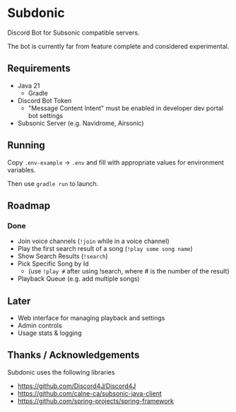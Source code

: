 # Subdonic

Discord Bot for Subsonic compatible servers.

The bot is currently far from feature complete and considered experimental.

## Requirements

- Java 21
    - Gradle
- Discord Bot Token
  - "Message Content Intent" must be enabled in developer dev portal bot settings
- Subsonic Server (e.g. Navidrome, Airsonic)

## Running

Copy `.env-example` -> `.env` and fill with appropriate values for environment variables.

Then use `gradle run` to launch.

## Roadmap

### Done
- Join voice channels (`!join` while in a voice channel)
- Play the first search result of a song (`!play some song name`)
- Show Search Results (`!search`)
- Pick Specific Song by Id 
  - (use `!play #` after using !search, where # is the number of the result)
- Playback Queue (e.g. add multiple songs)

## Later
- Web interface for managing playback and settings
- Admin controls
- Usage stats & logging

## Thanks / Acknowledgements

Subdonic uses the following libraries

- https://github.com/Discord4J/Discord4J
- https://github.com/calne-ca/subsonic-java-client
- https://github.com/spring-projects/spring-framework
